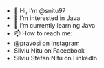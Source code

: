 - 👋 Hi, I’m @snitu97
- 👀 I’m interested in Java
- 🌱 I’m currently learning Java
- 📫 How to reach me:
- @pravosi on Instagram
- Silviu Nitu on Faceebook
- Silviu Stefan Nitu on LinkedIn

<!---
snitu97/snitu97 is a ✨ special ✨ repository because its `README.md` (this file) appears on your GitHub profile.
You can click the Preview link to take a look at your changes.
--->
